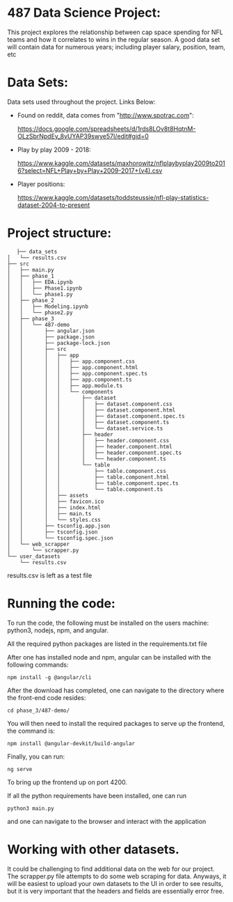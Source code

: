 # 487 Data Science Project: 
 
   This project explores the relationship between cap space spending for 
   NFL teams and how it correlates to wins in the regular season. A good
   data set will contain data for numerous years; including player salary, 
   position, team, etc 
   


# Data Sets:
 Data sets used throughout the project. Links Below:
 
 * Found on reddit, data comes from "http://www.spotrac.com":

   https://docs.google.com/spreadsheets/d/1rds8LOv8t8HqtnM-OLzSbrNpdEy_8vUYAP39swye57I/edit#gid=0


 * Play by play 2009 - 2018: 

   https://www.kaggle.com/datasets/maxhorowitz/nflplaybyplay2009to2016?select=NFL+Play+by+Play+2009-2017+(v4).csv


 * Player positions:

   https://www.kaggle.com/datasets/toddsteussie/nfl-play-statistics-dataset-2004-to-present

# Project structure: 
```
   ├── data_sets
│   └── results.csv
├── src
│   ├── main.py
│   ├── phase_1
│   │   ├── EDA.ipynb
│   │   ├── Phase1.ipynb
│   │   └── phase1.py
│   ├── phase_2
│   │   ├── Modeling.ipynb
│   │   └── phase2.py
│   ├── phase_3
│   │   └── 487-demo
│   │       ├── angular.json
│   │       ├── package.json
│   │       ├── package-lock.json
│   │       ├── src
│   │       │   ├── app
│   │       │   │   ├── app.component.css
│   │       │   │   ├── app.component.html
│   │       │   │   ├── app.component.spec.ts
│   │       │   │   ├── app.component.ts
│   │       │   │   ├── app.module.ts
│   │       │   │   └── components
│   │       │   │       ├── dataset
│   │       │   │       │   ├── dataset.component.css
│   │       │   │       │   ├── dataset.component.html
│   │       │   │       │   ├── dataset.component.spec.ts
│   │       │   │       │   ├── dataset.component.ts
│   │       │   │       │   └── dataset.service.ts
│   │       │   │       ├── header
│   │       │   │       │   ├── header.component.css
│   │       │   │       │   ├── header.component.html
│   │       │   │       │   ├── header.component.spec.ts
│   │       │   │       │   └── header.component.ts
│   │       │   │       └── table
│   │       │   │           ├── table.component.css
│   │       │   │           ├── table.component.html
│   │       │   │           ├── table.component.spec.ts
│   │       │   │           └── table.component.ts
│   │       │   ├── assets
│   │       │   ├── favicon.ico
│   │       │   ├── index.html
│   │       │   ├── main.ts
│   │       │   └── styles.css
│   │       ├── tsconfig.app.json
│   │       ├── tsconfig.json
│   │       └── tsconfig.spec.json
│   └── web_scrapper
│       └── scrapper.py
└── user_datasets
    └── results.csv
```

results.csv is left as a test file 



# Running the code: 

   To run the code, the following must be installed on the users machine:
   python3, nodejs, npm, and angular. 
   
   All the required python packages are listed in the requirements.txt 
   file 

   After one has installed node and npm, angular can be installed 
   with the following commands: 

   ```
   npm install -g @angular/cli
   ```
   
   After the download has completed, one can navigate to the
   directory where the front-end code resides: 
   
   ```
   cd phase_3/487-demo/
   ```
   
   You will then need to install the required packages to serve 
   up the frontend, the command is: 

   ```
   npm install @angular-devkit/build-angular
   ```

   Finally, you can run: 
   
   ```
   ng serve
   ```

   To bring up the frontend up on port 4200. 
   
   If all the python requirements have been installed, 
   one can run 

   ```
   python3 main.py 
   ```

   and one can navigate to the browser and interact with the application
   

# Working with other datasets. 
   It could be challenging to find additional data on the 
   web for our project. The scrapper.py file attempts to 
   do some web scraping for data. Anyways, it will be easiest 
   to upload your own datasets to the UI in order to see results, 
   but it is very important that the headers and fields are 
   essentially error free. 
   
